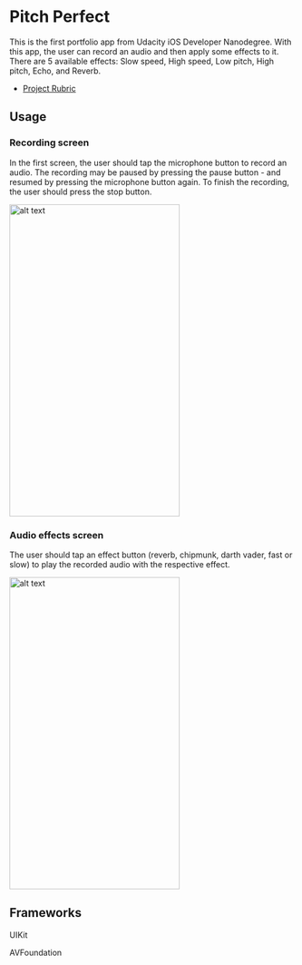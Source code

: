 # Pitch Perfect
This is the first portfolio app from Udacity iOS Developer Nanodegree. With this app, the user can record an audio and then apply some effects to it. There are 5 available effects: Slow speed, High speed, Low pitch, High pitch, Echo, and Reverb.
  
 * [Project Rubric](https://review.udacity.com/#!/rubrics/19/view)

## Usage
### Recording screen
In the first screen, the user should tap the microphone button to record an audio.
The recording may be paused by pressing the pause button - and resumed by pressing the microphone button again.
To finish the recording, the user should press the stop button.

<img src="https://github.com/RowanHisham/README-Images/blob/master/pitchperfect1.png" alt="alt text" width="300" height="550" >

### Audio effects screen
The user should tap an effect button (reverb, chipmunk, darth vader, fast or slow) to play the recorded audio with the respective effect.

<img src="https://github.com/RowanHisham/README-Images/blob/master/pitchperfect2.png" alt="alt text" width="300" height="550">

## Frameworks
UIKit

AVFoundation
